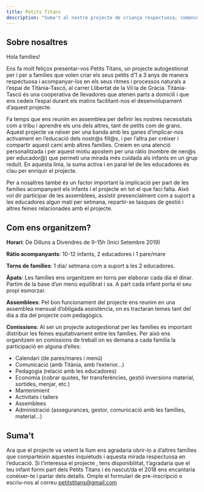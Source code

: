 ```yaml
---
title: Petits Titans
description: "Suma't al nostre projecte de criança respectuosa, comencem Setembre 2019"
---
```


## Sobre nosaltres
Hola famílies!

Ens fa molt feliços presentar-vos Petits Titans, un projecte autogestionat per i per a famílies que volen criar els seus petits d’1 a 3 anys de manera respectuosa i acompanyar-los en els seus ritmes i processos naturals a l’espai de Titània-Tascó, al carrer Llibertat de la Vil·la de Gràcia. Titània-Tascó és una cooperativa de llevadores que atenen parts a domicili i que ens cedeix l’espai durant els matins facilitant-nos el desenvolupament d’aquest projecte.

Fa temps que ens reunim en assemblea per definir les nostres necessitats com a tribu i aprendre els uns dels altres, tant de petits com de grans. Aquest projecte va néixer per una banda amb les ganes d’implicar-nos activament en l’educació dels nostr@s fill@s, i per l’altra per créixer i compartir aquest camí amb altres famílies. Creiem en una atenció personalitzada i per aquest motiu apostem per una ràtio (nombre de nen@s per educador@) que permeti una mirada més cuidada als infants en un grup reduït. En aquesta línia, la suma activa i en paral·lel de les educadores és clau per enriquir el projecte.

Per a nosaltres també és un factor important la implicació per part de les famílies acompanyant els infants i el projecte en tot el que faci falta. Això vol dir participar de les assemblees, assistir presencialment com a suport a les educadores algun matí per setmana, repartir-se tasques de gestió i altres feines relacionades amb el projecte.

## Com ens organitzem?

**Horari**: De Dilluns a Divendres de 9-15h (Inici Setembre 2019)

**Ràtio acompanyants**: 10-12 infants, 2 educadores i 1 pare/mare

**Torns de famílies**: 1 dia/ setmana com a suport a les 2 educadores.

**Àpats**: Les famílies ens organitzem en torns per elaborar cada dia el dinar. Partim de la base d’un menú equilibrat i sa. A part cada infant porta el seu propi esmorzar.

**Assemblees**: Pel bon funcionament del projecte ens reunim en una assemblea mensual d’obligada assistència, on es tractaran temes tant del dia a dia del projecte com pedagògics.

**Comissions**: Al ser un projecte autogestionat per les famílies és important distribuir les feines equitativament entre les famílies. Per això ens organitzem en comissions de treball on es demana a cada família la participació en alguna d’elles:



*   Calendari (de pares/mares i menú)
*   Comunicació (amb Titània, amb l’exterior…)
*   Pedagogia (relació amb les educadores)
*   Economia (cobrar quotes, fer transferències, gestió inversions material, sortides, menjar, etc.)
*   Mantenimient
*   Activitats i tallers
*   Assemblees
*   Administració (assegurances, gestor, comunicació amb les famílies, material…)

## Suma't

Ara que el projecte va veient la llum ens agradaria obrir-lo a d’altres famílies que comparteixin aquestes inquietuds i aquesta mirada respectuosa en l’educació. Si t’interessa el projecte , tens disponibilitat, t’agradaria que el teu infant formi part dels Petits Titans i és nascut/da el 2018 ens encantaria conèixer-te i parlar dels detalls. Omple el formulari de pre-inscripció o escriu-nos al correu  [petitstitans@gmail.com](mailto:petitstitans@gmail.com)

